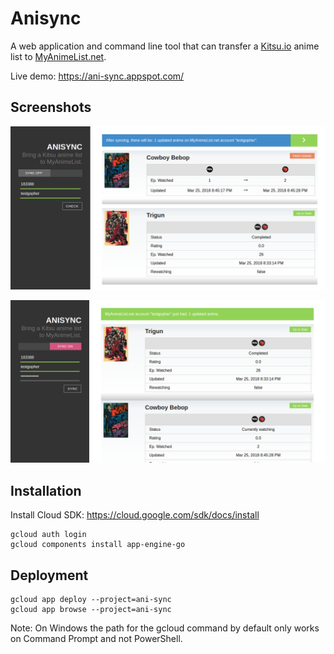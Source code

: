 # Anisync

A web application and command line tool that can transfer a [Kitsu.io](https://kitsu.io) anime list
to [MyAnimeList.net](https://myanimelist.net/).

Live demo: https://ani-sync.appspot.com/

## Screenshots

![anisync checking](/screenshots/anisync-check.png?raw=true "Checking for updates")

![anisync after sync](/screenshots/anisync-sync.png?raw=true "After pressing the Sync button")

## Installation

Install Cloud SDK: https://cloud.google.com/sdk/docs/install

    gcloud auth login
    gcloud components install app-engine-go

## Deployment

    gcloud app deploy --project=ani-sync
    gcloud app browse --project=ani-sync

Note: On Windows the path for the gcloud command by default only works on
Command Prompt and not PowerShell.